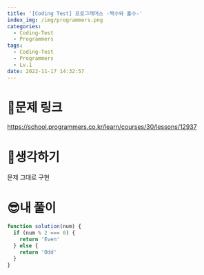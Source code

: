 ```yaml
---
title: '[Coding Test] 프로그래머스 -짝수와 홀수-'
index_img: /img/programmers.png
categories:
  - Coding-Test
  - Programmers
tags:
  - Coding-Test
  - Programmers
  - Lv.1
date: 2022-11-17 14:32:57
---
```

# 📃문제 링크
https://school.programmers.co.kr/learn/courses/30/lessons/12937

# 🤨생각하기
문제 그대로 구현

# 😎내 풀이
```js
function solution(num) {
  if (num % 2 === 0) {
    return 'Even'
  } else {
    return 'Odd'
  }
}
```
